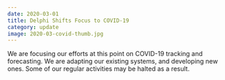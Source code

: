 ```yaml
---
date: 2020-03-01
title: Delphi Shifts Focus to COVID-19
category: update
image: 2020-03-covid-thumb.jpg
---
```


We are focusing our efforts at this point on COVID-19 tracking and forecasting. We are adapting our existing systems, and developing new ones. Some of our regular activities may be halted as a result.
